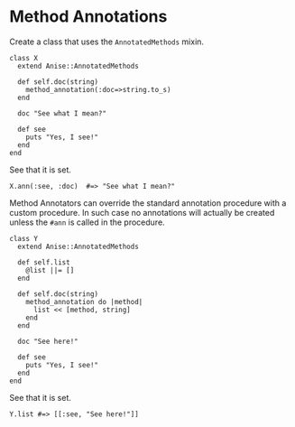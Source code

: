 # Method Annotations

Create a class that uses the `AnnotatedMethods` mixin.

    class X
      extend Anise::AnnotatedMethods

      def self.doc(string)
        method_annotation(:doc=>string.to_s)
      end

      doc "See what I mean?"

      def see
        puts "Yes, I see!"
      end
    end

See that it is set.
  
    X.ann(:see, :doc)  #=> "See what I mean?"

Method Annotators can override the standard annotation procedure
with a custom procedure. In such case no annotations will actually
be created unless the `#ann` is called in the procedure.

    class Y
      extend Anise::AnnotatedMethods

      def self.list
        @list ||= []
      end

      def self.doc(string)
        method_annotation do |method|
          list << [method, string]
        end
      end

      doc "See here!"
    
      def see
        puts "Yes, I see!"
      end
    end

See that it is set.
  
    Y.list #=> [[:see, "See here!"]]

